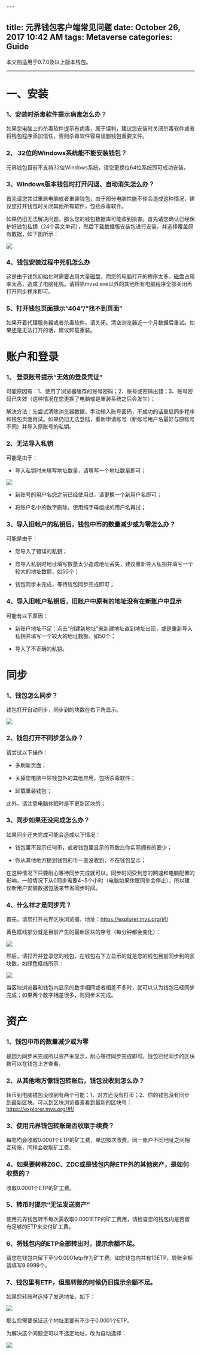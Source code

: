 ### ---
title: 元界钱包客户端常见问题
date: October 26, 2017 10:42 AM
tags: Metaverse
categories: Guide
---
本文档适用于0.7.0及以上版本钱包。

---------------
# 一、安装
### 1、安装时杀毒软件提示病毒怎么办？
如果您电脑上的杀毒软件提示有病毒，属于误判，建议您安装时关闭杀毒软件或者将钱包程序添加信任，否则杀毒软件容易误删钱包重要文件。

### 2、 32位的Windows系统能不能安装钱包？
元界钱包目前不支持32位Windows系统，请您更换位64位系统即可成功安装。

### 3、Windows版本钱包时打开闪退、自动消失怎么办？

首先请您尝试重启电脑或者重装钱包，由于部分电脑性能不佳会造成这种情况，建议您打开钱包时关闭其他所有软件，包括杀毒软件。

如果仍旧无法解决问题，那么您的钱包数据库可能收到损害。首先请您确认已经保护好钱包私钥（24个英文单词），然后下载数据版安装包进行安装，并选择覆盖原有数据，如下图所示：

![](http://bbs.viewfin.com/data/attachment/forum/201710/26/104638s0s86iil3z8fl178.png)

### 4、钱包安装过程中死机怎么办

这是由于钱包初始化时需要占用大量磁盘，而您的电脑打开的程序太多，磁盘占用率太高，造成了电脑死机。请将除mvsd.exe以外的其他所有电脑程序全部关闭再打开同步程序即可。

### 5、打开钱包页面提示“404”/“找不到页面”

如果开着代理服务器或者杀毒软件，请关闭。清空浏览器近一个月数据后重试。如果还是无法打开的话，建议卸载重装。


# 账户和登录

### 1、  登录账号提示“无效的登录凭证”

可能原因有：1、使用了浏览器缓存的账号密码；2、账号或密码出错；3、账号密码已失效（这种情况在您更换了电脑或是重装系统之后会发生）；

解决方法：先尝试清除浏览器数据，手动输入账号密码，不成功的话重启同步程序和钱包页面再试。如果仍旧无法登陆，重新申请账号（新账号用户名最好与原账号不同）并导入原账号的私钥。

### 2、无法导入私钥

可能是由于：

- 导入私钥时未填写地址数量，请填写一个地址数量即可；

![](http://bbs.viewfin.com/data/attachment/forum/201710/26/105016x8hvcq0nzhh05m11.png)

- 新账号的用户名您之前已经使用过，请更换一个新用户名即可；

- 将账户名中的数字删除，使用纯字母组成的用户名再试；

### 3、导入旧帐户的私钥后，钱包中币的数量减少或为零怎么办？

可能是由于：

- 您导入了错误的私钥；

- 您导入私钥时地址填写数量太少造成地址丢失，建议重新导入私钥并填写一个较大的地址数额，如50个；

- 钱包同步未完成，等待钱包同步完成即可；

### 4、导入旧帐户私钥后，旧账户中原有的地址没有在新账户中显示

可能有以下原因：

- 新账户地址不足：点击“创建新地址”来新建地址直到地址出现，或是重新导入私钥并填写一个较大的地址数额，如50个；

- 导入了不正确的私钥。


# 同步

### 1、钱包怎么同步？

钱包打开自动同步，同步到的块数在右下角显示。

![](http://bbs.viewfin.com/data/attachment/forum/201710/26/104727q9jhvov4q4jvgjsg.png)

### 2、钱包打开不同步怎么办？

请尝试以下操作：

- 多刷新页面；

- 关掉您电脑中除钱包外的其他应用，包括杀毒软件；

- 卸载重装钱包；

此外，请注意电脑休眠时是不更新区块的；

### 3、同步如果还没完成怎么办？

如果同步还未完成可能会造成以下情况：

- 钱包里不显示任何币，或者钱包里显示的币数比你实际拥有的要少；

- 你从其他地方提到钱包的币一直没收到，不在钱包显示；

在这种情况下只要耐心等待同步完成就可以。同步时间受到您的网速和电脑配置的影响，一般情况下从0同步需要4~5个小时（电脑如果休眠同步会停止），所以建议新用户安装数据包版来节省同步时间。

### 4、什么样才是同步完？

首先，请您打开元界区块浏览器，地址：https://explorer.mvs.org/#!/

黄色框线部分就是目前产生的最新区块的序号（每分钟都会变化）：

![](http://bbs.viewfin.com/data/attachment/forum/201710/26/104753tahqhth4pwybwm4p.png)

然后，请打开并登录您的钱包，在钱包右下方显示的就是您的钱包目前同步到的区块数，如绿色框线所示：

![](http://bbs.viewfin.com/data/attachment/forum/201710/26/104818zk8ioqkt7q89sdu1.png)

当区块浏览器和钱包内显示的数字相同或者相差不多时，就可以认为钱包已经同步完成；如果两个数字相差很多，则同步未完成。


# 资产

### 1、钱包中币的数量减少或为零

是因为同步未完成所以资产未显示，耐心等待同步完成即可。钱包已经同步的区块数可以在钱包上方查看。

### 2、从其他地方像钱包转账后，钱包没收到怎么办？

转币到电脑钱包没收到有两个可能：1、对方还没有打币；2、你的钱包没有同步到最新区块。可以到区块浏览器查看到最新的区块号：https://explorer.mvs.org/#!/

### 3、使用元界钱包转账是否收取手续费？

每笔均会收取0.0001个ETP的矿工费，单边按次收费。同一账户不同地址之间相互转账，同样会收取矿工费。

### 4、如果要转移ZGC、ZDC或是钱包内除ETP外的其他资产，是如何收费的？

收取0.0001个ETP的矿工费。

### 5、转币时提示“无法发送资产”

使用元界钱包转币每次需收取0.0001ETP的矿工费用，请检查您的钱包内是否留有足够的ETP来交付矿工费。

### 6、将钱包内的ETP全部转出时，提示余额不足。

请您在钱包内留下至少0.0001etp作为矿工费。如您钱包内共有10ETP，转账金额请填写9.9999个。

### 7、钱包里有ETP，但是转账的时候仍旧提示余额不足。

如果您转账时选择了发送地址，如下：

![](http://bbs.viewfin.com/data/attachment/forum/201710/26/104931wc8t5v0wcztblujx.png)

那么您需要保证这个地址里要有不少于0.0001个ETP。

为解决这个问题您可以不选定地址，改为自动选择：

![](http://bbs.viewfin.com/data/attachment/forum/201710/26/104938ruravvfgr02a22ff.png)

